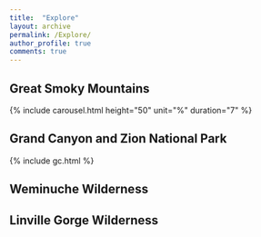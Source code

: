 ```yaml
---
title:  "Explore"
layout: archive
permalink: /Explore/
author_profile: true
comments: true
---
```


## Great Smoky Mountains
  {% include carousel.html height="50" unit="%" duration="7" %}
  
## Grand Canyon and Zion National Park
  {% include gc.html %}

## Weminuche Wilderness

## Linville Gorge Wilderness

